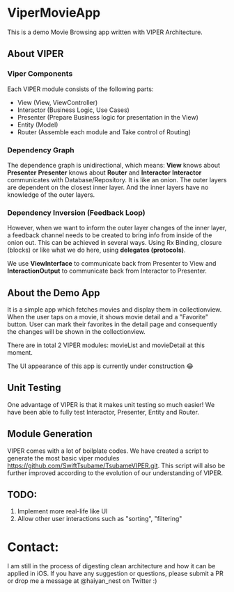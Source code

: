 # ViperMovieApp

This is a demo Movie Browsing app written with VIPER Architecture.

## About VIPER

### Viper Components

Each VIPER module consists of the following parts:

- View (View, ViewController) 
- Interactor (Business Logic, Use Cases) 
- Presenter (Prepare Business logic for presentation in the View)
- Entity (Model) 
- Router (Assemble each module and Take control of Routing)

### Dependency Graph

The dependence graph is unidirectional, which means:
**View** knows about **Presenter**
**Presenter** knows about **Router** and **Interactor** 
**Interactor** communicates with Database/Repository. 
It is like an onion. The outer layers are dependent on the closest inner layer. And the inner layers have no knowledge of the outer layers. 

### Dependency Inversion (Feedback Loop)

However, when we want to inform the outer layer changes of the inner layer, a feedback channel needs to be created to bring info from inside of the onion out.
This can be achieved in several ways. Using Rx Binding, closure (blocks) or like what we do here, using **delegates (protocols)**.

We use **ViewInterface** to communicate back from Presenter to View and **InteractionOutput** to communicate back from Interactor to Presenter.
												
## About the Demo App
It is a simple app which fetches movies and display them in collectionview. When the user taps on a movie, it shows movie detail and a "Favorite" button. User can mark their favorites in the detail page and consequently the changes will be shown in the collectionview.

There are in total 2 VIPER modules: movieList and movieDetail at this moment.

The UI appearance of this app is currently under construction 😂

## Unit Testing
One advantage of VIPER is that it makes unit testing so much easier!
We have been able to fully test Interactor, Presenter, Entity and Router. 

## Module Generation
VIPER comes with a lot of boilplate codes. We have created a script to generate the most basic viper modules https://github.com/SwiftTsubame/TsubameVIPER.git. This script will also be further improved according to the evolution of our understanding of VIPER.

## TODO:
1. Implement more real-life like UI
2. Allow other user interactions such as "sorting", "filtering"

# Contact:
I am still in the process of digesting clean architecture and how it can be applied in iOS. If you have any suggestion or questions, please submit a PR or drop me a message at @haiyan_nest on Twitter :)

